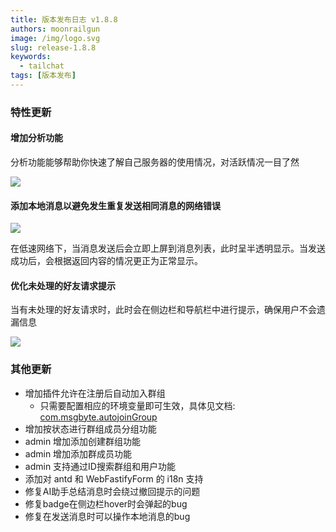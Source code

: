 ```yaml
---
title: 版本发布日志 v1.8.8
authors: moonrailgun
image: /img/logo.svg
slug: release-1.8.8
keywords:
  - tailchat
tags: [版本发布]
---
```


### 特性更新

#### 增加分析功能

分析功能能够帮助你快速了解自己服务器的使用情况，对活跃情况一目了然

![](/img/blog/release-note/v1.8.8/1.png)

#### 添加本地消息以避免发生重复发送相同消息的网络错误

![](/img/blog/release-note/v1.8.8/2.gif)

在低速网络下，当消息发送后会立即上屏到消息列表，此时呈半透明显示。当发送成功后，会根据返回内容的情况更正为正常显示。

#### 优化未处理的好友请求提示

当有未处理的好友请求时，此时会在侧边栏和导航栏中进行提示，确保用户不会遗漏信息

![](/img/blog/release-note/v1.8.8/3.png)

### 其他更新

- 增加插件允许在注册后自动加入群组
  - 只需要配置相应的环境变量即可生效，具体见文档: [com.msgbyte.autojoinGroup](/docs/advanced-usage/plugins/com.msgbyte.autojoinGroup)
- 增加按状态进行群组成员分组功能
- admin 增加添加创建群组功能
- admin 增加添加群成员功能
- admin 支持通过ID搜索群组和用户功能
- 添加对 antd 和 WebFastifyForm 的 i18n 支持
- 修复AI助手总结消息时会绕过撤回提示的问题
- 修复badge在侧边栏hover时会弹起的bug
- 修复在发送消息时可以操作本地消息的bug
